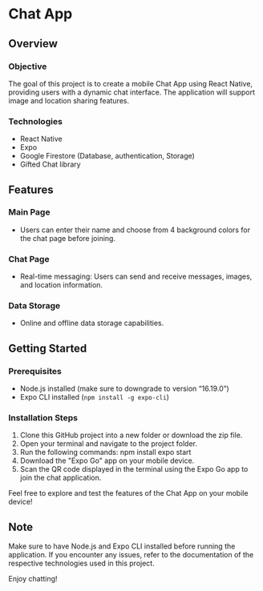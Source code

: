 # Chat App

## Overview

### Objective
The goal of this project is to create a mobile Chat App using React Native, providing users with a dynamic chat interface. The application will support image and location sharing features.

### Technologies
- React Native
- Expo
- Google Firestore (Database, authentication, Storage)
- Gifted Chat library

## Features

### Main Page
- Users can enter their name and choose from 4 background colors for the chat page before joining.

### Chat Page
- Real-time messaging: Users can send and receive messages, images, and location information.

### Data Storage
- Online and offline data storage capabilities.

## Getting Started

### Prerequisites
- Node.js installed (make sure to downgrade to version “16.19.0”)
- Expo CLI installed (`npm install -g expo-cli`)

### Installation Steps
1. Clone this GitHub project into a new folder or download the zip file.
2. Open your terminal and navigate to the project folder.
3. Run the following commands:
    npm install
    expo start
4. Download the "Expo Go" app on your mobile device.
5. Scan the QR code displayed in the terminal using the Expo Go app to join the chat application.

Feel free to explore and test the features of the Chat App on your mobile device!

## Note
Make sure to have Node.js and Expo CLI installed before running the application. If you encounter any issues, refer to the documentation of the respective technologies used in this project.

Enjoy chatting!

